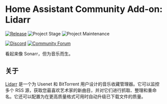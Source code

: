 # Home Assistant Community Add-on: Lidarr

[![Release][release-shield]][release] ![Project Stage][project-stage-shield] ![Project Maintenance][maintenance-shield]

[![Discord][discord-shield]][discord] [![Community Forum][forum-shield]][forum]

看起来像 Sonarr，但为音乐而生。

## 关于

[Lidarr] 是一个为 Usenet 和 BitTorrent 用户设计的音乐收藏管理器。它可以监控多个 RSS 源，获取您最喜欢艺术家的新曲目，并对它们进行抓取、整理和重命名。它还可以配置为在更高质量格式可用时自动升级已下载文件的质量。

[Lidarr]: https://lidarr.audio/

[discord-shield]: https://img.shields.io/discord/330944238910963714.svg
[discord]: https://discord.gg/c5DvZ4e
[forum-shield]: https://img.shields.io/badge/community-forum-brightgreen.svg
[forum]: https://community.home-assistant.io/t/?u=frenck
[maintenance-shield]: https://img.shields.io/maintenance/yes/2025.svg
[project-stage-shield]: https://img.shields.io/badge/project%20stage-experimental-yellow.svg
[release-shield]: https://img.shields.io/badge/version-v0.8.1-blue.svg
[release]: https://github.com/hassio-addons/addon-lidarr/tree/v0.8.1
